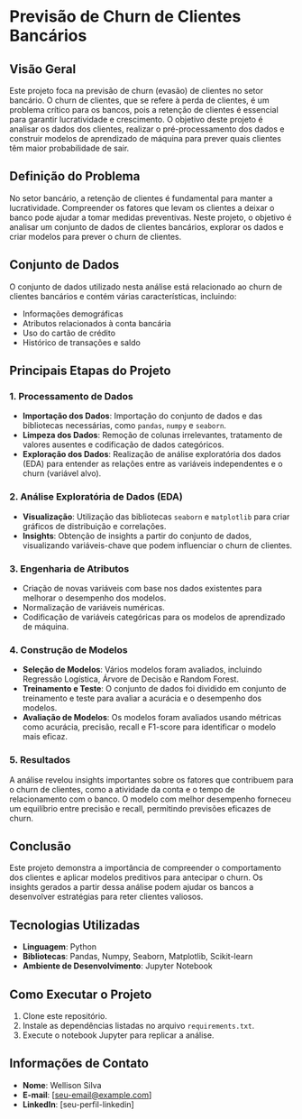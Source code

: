 # Previsão de Churn de Clientes Bancários

## Visão Geral
Este projeto foca na previsão de churn (evasão) de clientes no setor bancário. O churn de clientes, que se refere à perda de clientes, é um problema crítico para os bancos, pois a retenção de clientes é essencial para garantir lucratividade e crescimento. O objetivo deste projeto é analisar os dados dos clientes, realizar o pré-processamento dos dados e construir modelos de aprendizado de máquina para prever quais clientes têm maior probabilidade de sair.

## Definição do Problema
No setor bancário, a retenção de clientes é fundamental para manter a lucratividade. Compreender os fatores que levam os clientes a deixar o banco pode ajudar a tomar medidas preventivas. Neste projeto, o objetivo é analisar um conjunto de dados de clientes bancários, explorar os dados e criar modelos para prever o churn de clientes.

## Conjunto de Dados
O conjunto de dados utilizado nesta análise está relacionado ao churn de clientes bancários e contém várias características, incluindo:
- Informações demográficas
- Atributos relacionados à conta bancária
- Uso do cartão de crédito
- Histórico de transações e saldo

## Principais Etapas do Projeto
### 1. Processamento de Dados
- **Importação dos Dados**: Importação do conjunto de dados e das bibliotecas necessárias, como `pandas`, `numpy` e `seaborn`.
- **Limpeza dos Dados**: Remoção de colunas irrelevantes, tratamento de valores ausentes e codificação de dados categóricos.
- **Exploração dos Dados**: Realização de análise exploratória dos dados (EDA) para entender as relações entre as variáveis independentes e o churn (variável alvo).

### 2. Análise Exploratória de Dados (EDA)
- **Visualização**: Utilização das bibliotecas `seaborn` e `matplotlib` para criar gráficos de distribuição e correlações.
- **Insights**: Obtenção de insights a partir do conjunto de dados, visualizando variáveis-chave que podem influenciar o churn de clientes.

### 3. Engenharia de Atributos
- Criação de novas variáveis com base nos dados existentes para melhorar o desempenho dos modelos.
- Normalização de variáveis numéricas.
- Codificação de variáveis categóricas para os modelos de aprendizado de máquina.

### 4. Construção de Modelos
- **Seleção de Modelos**: Vários modelos foram avaliados, incluindo Regressão Logística, Árvore de Decisão e Random Forest.
- **Treinamento e Teste**: O conjunto de dados foi dividido em conjunto de treinamento e teste para avaliar a acurácia e o desempenho dos modelos.
- **Avaliação de Modelos**: Os modelos foram avaliados usando métricas como acurácia, precisão, recall e F1-score para identificar o modelo mais eficaz.

### 5. Resultados
A análise revelou insights importantes sobre os fatores que contribuem para o churn de clientes, como a atividade da conta e o tempo de relacionamento com o banco. O modelo com melhor desempenho forneceu um equilíbrio entre precisão e recall, permitindo previsões eficazes de churn.

## Conclusão
Este projeto demonstra a importância de compreender o comportamento dos clientes e aplicar modelos preditivos para antecipar o churn. Os insights gerados a partir dessa análise podem ajudar os bancos a desenvolver estratégias para reter clientes valiosos.

## Tecnologias Utilizadas
- **Linguagem**: Python
- **Bibliotecas**: Pandas, Numpy, Seaborn, Matplotlib, Scikit-learn
- **Ambiente de Desenvolvimento**: Jupyter Notebook

## Como Executar o Projeto
1. Clone este repositório.
2. Instale as dependências listadas no arquivo `requirements.txt`.
3. Execute o notebook Jupyter para replicar a análise.

## Informações de Contato
- **Nome**: Wellison Silva
- **E-mail**: [seu-email@example.com]
- **LinkedIn**: [seu-perfil-linkedin]

